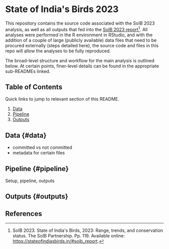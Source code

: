 # State of India's Birds 2023 

This repository contains the source code associated with the SoIB 2023 analysis, as well as all outputs that fed into the [SoIB 2023 report](https://stateofindiasbirds.in/#soib_report)[^1]. All analyses were performed in the R environment in RStudio, and with the addition of a couple of large (publicly available) data files that need to be procured externally (steps detailed here), the source code and files in this repo will allow the analyses to be fully reproduced.

The broad-level structure and workflow for the main analysis is outlined below. At certain points, finer-level details can be found in the appropriate sub-READMEs linked.

## Table of Contents

Quick links to jump to relevant section of this README.

1. [Data](data)
2. [Pipeline](pipeline)
3. [Outputs](outputs)

## Data {#data}

- committed vs not committed
- metadata for certain files


## Pipeline {#pipeline}

Setup, pipeline, outputs

## Outputs {#outputs}


## References

[^1]: SoIB 2023. State of India's Birds, 2023: Range, trends, and conservation status. The SoIB Partnership. Pp. 119. Available online: https://stateofindiasbirds.in/#soib_report.
[^2]: Viswanathan et al. 2024.
